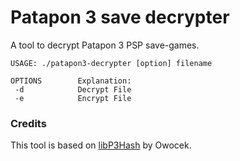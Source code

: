 # Patapon 3 save decrypter

A tool to decrypt Patapon 3 PSP save-games.

```
USAGE: ./patapon3-decrypter [option] filename

OPTIONS        Explanation:
 -d            Decrypt File
 -e            Encrypt File
```

### Credits

This tool is based on [libP3Hash](https://github.com/owodzeg/libP3Hash) by Owocek.
